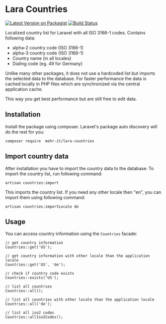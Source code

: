 # Lara Countries
[![Latest Version on Packagist](https://img.shields.io/packagist/v/mehr-it/lara-countries.svg?style=flat-square)](https://packagist.org/packages/mehr-it/lara-countries)
[![Build Status](https://travis-ci.org/mehr-it/lara-countries.svg?branch=master)](https://travis-ci.org/mehr-it/lara-countries)


Localized country list for Laravel with all ISO 3166-1 codes. Contains following data:

* alpha-2 country code (ISO 3166-1)
* alpha-3 country code (ISO 3166-1)
* Country name (in all locales)
* Dialing code (eg. 49 for Germany)

Unlike many other packages, it does not use a hardcoded list but imports the selected data to 
the database. For faster performance the data is cached locally in PHP files which are
synchronized via the central application cache.

This way you get best performance but are still free to edit data.


## Installation
Install the package using composer. Laravel's package auto discovery will do the rest for you:

    composer require  mehr-it/lara-countries
    
## Import country data
After installation you have to import the country data to the database: To import the country list,
run following command:
    
    artisan countries:import
    
This imports the country list. If you need any other locale then "en", you can import them using
following command:

    artisan countries:importLocale de
    
## Usage

You can access country information using the `Countries` facade:

    // get country information
    Countries::get('US');
    
    // get country information with other locale than the application locale
    Countries::get('US', 'de');
    
    // check if country code exists
    Countries::exists('US');
    
    // list all countries
    Countries::all();
    
    // list all countries with other locale than the application locale
    Countries::all('de');
    
    // list all iso2 codes
    Countries::allIso2Codes();
